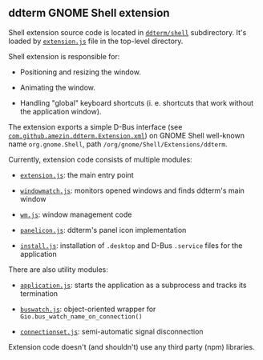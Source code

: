 ddterm GNOME Shell extension
----------------------------

Shell extension source code is located in [`ddterm/shell`] subdirectory. It's
loaded by [`extension.js`](/extension.js) file in the top-level directory.

Shell extension is responsible for:

* Positioning and resizing the window.

* Animating the window.

* Handling "global" keyboard shortcuts (i. e. shortcuts that work without the
application window).

The extension exports a simple D-Bus interface
(see [`com.github.amezin.ddterm.Extension.xml`]) on GNOME Shell well-known name
`org.gnome.Shell`, path `/org/gnome/Shell/Extensions/ddterm`.

Currently, extension code consists of multiple modules:

* [`extension.js`](/ddterm/shell/extension.js): the main entry point

* [`windowmatch.js`](/ddterm/shell/windowmatch.js): monitors opened windows and
finds ddterm's main window

* [`wm.js`](/ddterm/shell/wm.js): window management code

* [`panelicon.js`](/ddterm/shell/panelicon.js): ddterm's panel icon implementation

* [`install.js`](/ddterm/shell/install.js): installation of `.desktop` and
D-Bus `.service` files for the application

There are also utility modules:

* [`application.js`](/ddterm/shell/application.js): starts the application as
a subprocess and tracks its termination

* [`buswatch.js`](/ddterm/shell/buswatch.js): object-oriented wrapper for
`Gio.bus_watch_name_on_connection()`

* [`connectionset.js`](/ddterm/shell/connectionset.js): semi-automatic signal disconnection

Extension code doesn't (and shouldn't) use any third party (npm) libraries.

[`ddterm/shell`]: /ddterm/shell
[`com.github.amezin.ddterm.Extension.xml`]: /ddterm/com.github.amezin.ddterm.Extension.xml
